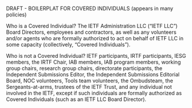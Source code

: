 DRAFT - BOILERPLAT FOR COVERED INDIVIDUALS (appears in many policies)
 
Who is a Covered Individual? 
The IETF Administration LLC (“IETF LLC”) Board Directors, employees and contractors, as well as any volunteers and/or agents who are formally authorized to act on behalf of IETF LLC in some capacity (collectively, “Covered Individuals”).
 
Who is not a Covered Individual? 
IETF participants, IRTF participants, IESG members, the IRTF Chair, IAB members, IAB program members, working group chairs, research group chairs, directorate participants, the Independent Submissions Editor, the Independent Submissions Editorial Board, NOC volunteers, Tools team volunteers, the Ombudsteam, the Sergeants-at-arms, trustees of the IETF Trust, and any individual not involved in the IETF, except if such individuals are formally authorized as Covered Individuals (such as an IETF LLC Board Director).
